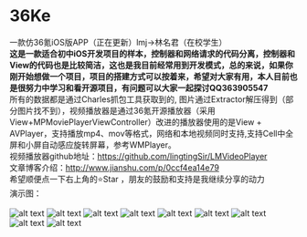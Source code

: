 # 36Ke
一款仿36氪iOS版APP（正在更新）lmj->林名君（在校学生）  <br/>
<b>
这是一款适合初中iOS开发项目的样本，控制器和网络请求的代码分离，控制器和View的代码也是比较简洁，这也是我目前经常用到开发模式，总的来说，如果你刚开始想做一个项目，项目的搭建方式可以按着来，希望对大家有用，本人目前也是很努力中学习和看开源项目，有问题可以大家一起探讨QQ363905547 </b><br/>
所有的数据都是通过Charles抓包工具获取到的,  图片通过Extractor解压得到（部分图片找不到），视频播放器是通过36氪开源播放器（采用View+MPMoviePlayerViewController）改进的播放器使用的是View + AVPlayer，支持播放mp4、mov等格式，网络和本地视频同时支持,支持Cell中全屏和小屏自动感应旋转屏幕，参考WMPlayer。<br/>
视频播放器github地址：<a>https://github.com/lingtingSir/LMVideoPlayer</a> <br/>
文章博客介绍：<a>http://www.jianshu.com/p/0ccf4ea14e79</a> <br/>
希望顺便点一下右上角的⭐️Star ，朋友的鼓励和支持是我继续分享的动力 <br/>
演示图： <br/>  
![alt text](http://ww2.sinaimg.cn/mw690/6a581e39gw1f25mi41j1bg20ah0ieb2g.gif)
![alt text](http://upload-images.jianshu.io/upload_images/1231308-7f9dd33a9e10288f.gif?imageMogr2/auto-orient/strip)
![alt text](http://upload-images.jianshu.io/upload_images/1231308-00a14639a7557d42.gif?imageMogr2/auto-orient/strip)
![alt text](http://upload-images.jianshu.io/upload_images/1231308-92dc2612532b7f7e.gif?imageMogr2/auto-orient/strip)
![alt text](http://upload-images.jianshu.io/upload_images/1231308-8ab438b90472c63d.gif?imageMogr2/auto-orient/strip)
![alt text](http://upload-images.jianshu.io/upload_images/1231308-bc1186599c86c60f.gif?imageMogr2/auto-orient/strip)
![alt text](http://upload-images.jianshu.io/upload_images/1231308-87cb04408157d308.gif?imageMogr2/auto-orient/strip)
![alt text](http://upload-images.jianshu.io/upload_images/1231308-4d8110c9874c1a5d.gif?imageMogr2/auto-orient/strip)
![alt text](http://upload-images.jianshu.io/upload_images/1231308-d4a22e6ca890a3c7.gif?imageMogr2/auto-orient/strip)
